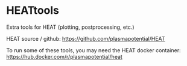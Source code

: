 # HEATtools
Extra tools for HEAT (plotting, postprocessing, etc.)

HEAT source / github:
https://github.com/plasmapotential/HEAT

To run some of these tools, you may need the HEAT docker container:
https://hub.docker.com/r/plasmapotential/heat
